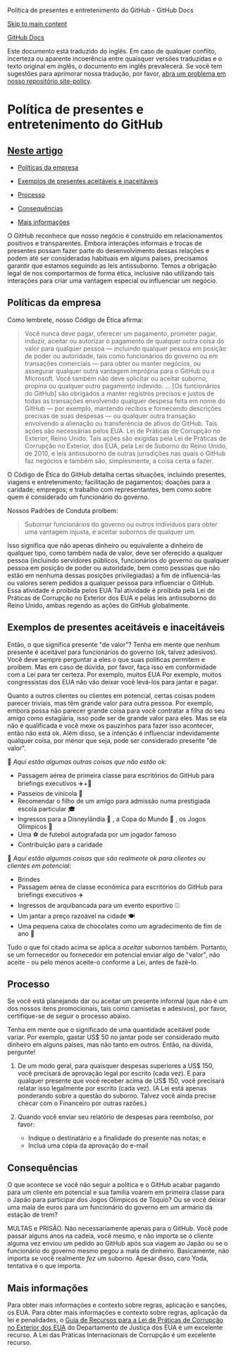 Política de presentes e entretenimento do GitHub - GitHub Docs

[Skip to main content](#main-content)

[](/pt)[GitHub Docs](/pt)

Este documento está traduzido do inglês. Em caso de qualquer conflito, incerteza ou aparente incoerência entre quaisquer versões traduzidas e o texto original em inglês, o documento em inglês prevalecerá. Se você tem sugestões para aprimorar nossa tradução, por favor, [abra um problema em nosso repositório site-policy](https://github.com/github/site-policy/issues).

Política de presentes e entretenimento do GitHub
==========

[Neste artigo](/github/site-policy/github-gifts-and-entertainment-policy#in-this-article)
----------

* [Políticas da empresa](#company-policies)

* [Exemplos de presentes aceitáveis e inaceitáveis](#examples-of-acceptable-and-unacceptable-gifts)

* [Processo](#process)

* [Consequências](#consequences)

* [Mais informações](#more-information)

O GitHub reconhece que nosso negócio é construído em relacionamentos positivos e transparentes. Embora interações informais e trocas de presentes possam fazer parte do desenvolvimento dessas relações e podem até ser consideradas habituais em alguns países, precisamos garantir que estamos seguindo as leis antissuborno. Temos a obrigação legal de nos comportarmos de forma ética, inclusive não utilizando tais interações para criar uma vantagem especial ou influenciar um negócio.

[](#company-policies)Políticas da empresa
----------

Como lembrete, nosso Código de Ética afirma:

>
>
> Você nunca deve pagar, oferecer um pagamento, prometer pagar, induzir, aceitar ou autorizar o pagamento de qualquer outra coisa do valor para qualquer pessoa — incluindo qualquer pessoa em posição de poder ou autoridade, tais como funcionários do governo ou em transações comerciais — para obter ou manter negócios, ou assegurar qualquer outra vantagem imprópria para o GitHub ou a Microsoft. Você também não deve solicitar ou aceitar suborno, propina ou qualquer outro pagamento indevido. ... [Os funcionários do GitHub] são obrigados a manter registros precisos e justos de todas as transações envolvendo qualquer despesa feita em nome do GitHub — por exemplo, mantendo recibos e fornecendo descrições precisas de suas despesas — ou qualquer outra transação envolvendo a alienação ou transferência de ativos do GitHub. Tais ações são necessárias pelos EUA. Lei de Práticas de Corrupção no Exterior, Reino Unido. Tais ações são exigidas pela Lei de Práticas de Corrupção no Exterior, dos EUA, pela Lei de Suborno do Reino Unido, de 2010, e leis antissuborno de outras jurisdições nas quais o GitHub faz negócios e também são, simplesmente, a coisa certa a fazer.
>
>

O Código de Ética do GitHub detalha certas situações, incluindo presentes, viagens e entretenimento; facilitação de pagamentos; doações para a caridade; empregos; e trabalho com representantes, bem como sobre quem é considerado um funcionário do governo.

Nossos Padrões de Conduta proíbem:

>
>
> Subornar funcionários do governo ou outros indivíduos para obter uma vantagem injusta, e aceitar subornos de qualquer um.
>
>

Isso significa que não apenas dinheiro ou equivalente a dinheiro de qualquer tipo, como também nada de valor, deve ser oferecido a qualquer pessoa (incluindo servidores públicos, funcionários do governo ou qualquer pessoa em posição de poder ou autoridade, bem como pessoas que não estão em nenhuma dessas posições privilegiadas) a fim de influenciá-las ou valores serem pedidos a qualquer pessoa para influenciar o GitHub. Essa atividade é proibida pelos EUA Tal atividade é proibida pela Lei de Práticas de Corrupção no Exterior dos EUA e pelas leis antissuborno do Reino Unido, ambas regendo as ações do GitHub globalmente.

[](#examples-of-acceptable-and-unacceptable-gifts)Exemplos de presentes aceitáveis e inaceitáveis
----------

Então, o que significa presente "de valor"? Tenha em mente que nenhum presente é aceitável para funcionários do governo (ok, talvez adesivos). Você deve sempre perguntar a eles o que suas políticas permitem e proíbem. Mas em caso de dúvida, por favor, faça isso em conformidade com a Lei para ter certeza. Por exemplo, muitos EUA Por exemplo, muitos congressistas dos EUA não vão deixar você levá-los para jantar e pagar.

Quanto a outros clientes ou clientes em potencial, certas coisas podem parecer triviais, mas têm grande valor para outra pessoa. Por exemplo, embora possa não parecer grande coisa para você contratar a filha do seu amigo como estagiária, isso pode ser de grande valor para eles. Mas se ela não é qualificada e você mexe os pauzinhos para fazer isso acontecer, então não está ok. Além disso, se a intenção é influenciar indevidamente qualquer coisa, por menor que seja, pode ser considerado presente "de valor".

🙅 *Aqui estão algumas outras coisas que não estão ok:*

* Passagem aérea de primeira classe para escritórios do GitHub para briefings executivos ✈️+🍾
* Passeios de vinícola 🍷
* Recomendar o filho de um amigo para admissão numa prestigiada escola particular 🎓
* Ingressos para a Disneylândia 👸 , a Copa do Mundo 🥅 , os Jogos Olímpicos 🏅
* Uma ⚽️ de futebol autografada por um jogador famoso
* Contribuição para a caridade

🙆 *Aqui estão algumas coisas que são realmente ok para clientes ou clientes em potencial:*

* Brindes
* Passagem aérea de classe econômica para escritórios do GitHub para briefings executivos ✈️
* Ingressos de arquibancada para um evento esportivo ⚾
* Um jantar a preço razoável na cidade 🍽
* Uma pequena caixa de chocolates como um agradecimento de fim de ano 🍫

Tudo o que foi citado acima se aplica a *aceitar* subornos também. Portanto, se um fornecedor ou fornecedor em potencial enviar algo de "valor", não aceite - ou pelo menos aceite-o conforme a Lei, antes de fazê-lo.

[](#process)Processo
----------

Se você está planejando dar ou aceitar um presente informal (que não é um dos nossos itens promocionais, tais como camisetas e adesivos), por favor, certifique-se de seguir o processo abaixo.

Tenha em mente que o significado de uma quantidade aceitável pode variar. Por exemplo, gastar US$ 50 no jantar pode ser considerado muito dinheiro em alguns países, mas não tanto em outros. Então, na dúvida, pergunte!

1. De um modo geral, para quaisquer despesas superiores a US$ 150, você precisará de aprovação legal por escrito (cada vez). E para qualquer presente que você receber acima de US$ 150, você precisará relatar isso legalmente por escrito (cada vez). (A Lei está apenas ponderando sobre a questão do suborno. Talvez você ainda precise checar com o Financeiro por outras razões.)

2. Quando você enviar seu relatório de despesas para reembolso, por favor:

   * Indique o destinatário e a finalidade do presente nas notas; e
   * Inclua uma cópia da aprovação do e-mail

[](#consequences)Consequências
----------

O que acontece se você não seguir a política e o GitHub acabar pagando para um cliente em potencial e sua família voarem em primeira classe para o Japão para participar dos Jogos Olímpicos de Tóquio? Ou se você deixar uma mala de euros para um funcionário do governo em um armário da estação de trem?

MULTAS e PRISÃO. Não necessariamente apenas para o GitHub. Você pode passar alguns anos na cadeia, você mesmo, e não importa se o cliente alguma vez enviou um pedido ao GitHub após sua viagem ao Japão ou se o funcionário do governo mesmo pegou a mala de dinheiro. Basicamente, não importa se você realmente *fez* um suborno. Apesar disso, caro Yoda, tentativa é o que importa.

[](#more-information)Mais informações
----------

Para obter mais informações e contexto sobre regras, aplicação e sanções, os EUA. Para obter mais informações e contexto sobre regras, aplicação da lei e penalidades, o [Guia de Recursos para a Lei de Práticas de Corrupção no Exterior dos EUA](https://www.justice.gov/sites/default/files/criminal-fraud/legacy/2015/01/16/guide.pdf) do Departamento de Justiça dos EUA é um excelente recurso. A Lei das Práticas Internacionais de Corrupção é um excelente recurso.
